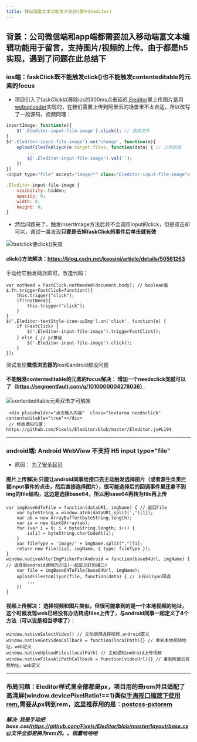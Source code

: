 ```yaml
---
title: 移动端富文本功能技术总结(基于Eleditor)
---
```

## 背景：公司**微信端**和**app端**都需要加入移动端富文本编辑功能用于留言，支持图片/视频的上传。由于都是h5实现，遇到了问题在此总结下


### ios端：faskClick既不能触发click()也不能触发contenteditable的元素的focus
- 项目引入了faskClick以移除ios的300ms点击延迟,[Eleditor](https://github.com/Fixels/Eleditor)里上传图片是用[webuploader](https://github.com/Fixels/Eleditor/blob/master/demo/index.html#L168)实现的，在我们需要上传到阿里云的场景里不太合适，所以改写了一段源码，视频同理：
```javascript
insertImage: function(e){
    $('.Eleditor-input-file-image').click(); // 选择文件
}
$('.Eleditor-input-file-image').on('change', function(e){
    uploadFilesToAliyun(e.target.files, function(data) { // 上传回调
        ...
        $('.Eleditor-input-file-image').val('');
    })
})
<input type="file" accept="image/*" class="Eleditor-input-file-image">

.Eleditor-input-file-image {
    visibility: hidden;
    opacity: 0;
    width: 0;
    height: 0;
}

```
- 然后问题来了，触发insertImage方法后并不会调用input的click，但是双击却可以，调试一番发现**只要是去掉faskClick的事件后单击就有效**

![fastclick使click()失效](http://geekjx.top/imgs/gifs/双击有效.gif
 "fastclick使click()失效")

#### click()方法解决：https://blog.csdn.net/kaosini/article/details/50561263
手动给它触发两次即可，改造代码：
```
var notNeed = FastClick.notNeeded(document.body); // boolean值
$.fn.triggerFastClick=function(){
    this.trigger("click");
    if(!notNeed){
        this.trigger("click");
    }
}
$('.Eleditor-textStyle-item-upImg').on('click', function(e) {
    if (FastClick) {
        $('.Eleditor-input-file-image').triggerFastClick();
    } else { // pc兼容
        $('.Eleditor-input-file-image').click();
    }
});
```
测试发现**微信浏览器的**ios和android都没问题 

#### 不能触发contenteditable的元素的focus解决： 增加一个needsclick类就可以了（https://segmentfault.com/q/1010000004278036）
![contenteditable元素双击才可触发](http://geekjx.top/imgs/gifs/contenteditable.gif
 "contenteditable元素双击才可触发")
```
 <div placeholder="点击输入内容"  class="textarea needsclick" contenteditable="true"></div>
 // 修改源码位置：https://github.com/Fixels/Eleditor/blob/master/Eleditor.js#L194

```

---

### android端: Android WebView 不支持 H5 input type="file" 
- 原因： [为了安全起见](https://blog.csdn.net/android_it/article/details/52538995)

#### 图片上传解决:只能让android同事给接口去主动触发选择图片（或者源生负责拦截input事件的点击，然后直接选择图片），很可能选择后的回调事件里还拿不到img的file结构，这边是选择base64，所以用base64再转为file再上传
```
var imgBase64ToFile = function(dataURI, imgName) { // 返回file
    var byteString = window.atob(dataURI.split(',')[1]);
    var ab = new ArrayBuffer(byteString.length);
    var ia = new Uint8Array(ab);
    for (var i = 0; i < byteString.length; i++) {
        ia[i] = byteString.charCodeAt(i);
    }
    var fileType = 'image/' + imgName.split(".")[1];
    return new File([ia], imgName, { type: fileType });
}
window.nativeAfterImgPickerForAndroid = function(base64Url, imgName) { // 选择后android调用的方法(一起定义好的接口)
    var file = imgBase64ToFile(base64Url, imgName);
    uploadFilesToAliyun(file, function(data) { // 上传aliyun回调
        ...
    })
}
```

#### 视频上传解决： 选择视频和图片类似，但很可能拿到的是一个本地视频的地址，这个时候发现web已经没有办法转成files上传了，与android同事一起定义了4个方法（可以说是相当啰嗦了）：
```
window.nativeSelectVideo() // 主动调用选择视频,android定义
window.nativeGetVideoCallback = function(localPath){} // 拿到本地视频地址，web定义
window.nativeUploadFiles(localPath) // 主动通知android上传视频
window.nativeFilesAliPathCallback = function(videoUrl){} // 拿到阿里云视频地址，web定义
```
---

### 布局问题：Eleditor样式里全部都是px，项目用的是rem并且适配了高清屏(window.devicePixelRatio!==1)类似[手淘视口缩放下使用rem](https://juejin.im/entry/585b653061ff4b0058026ca4),需要从px转到rem，这里推荐用的是：[postcss-pxtorem](https://github.com/cuth/postcss-pxtorem)
##### 解决: 我是手动把base.css(https://github.com/Fixels/Eleditor/blob/master/layout/base.css)文件全部更换为rem的。。很蠢哈哈哈
